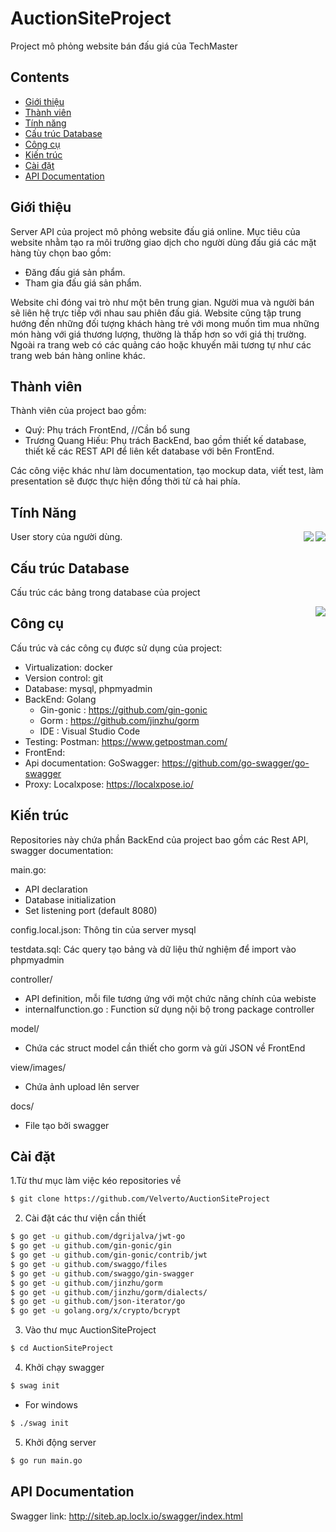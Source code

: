 # AuctionSiteProject
Project mô phỏng website bán đấu giá của TechMaster

## Contents
- [Giới thiệu](#Giới-thiệu)
- [Thành viên](#Thành-viên)
- [Tính năng](#Tính-năng)
- [Cấu trúc Database](#Cấu-trúc-Database)
- [Công cụ](#Công-cụ)
- [Kiến trúc](#Kiến-trúc)
- [Cài đặt](#Cài-đặt)
- [API Documentation](#API-Documentation)


## Giới thiệu
Server API của project mô phỏng website đấu giá online. Mục tiêu của website nhằm tạo ra môi trường giao dịch cho người dùng đấu giá các mặt hàng tùy chọn bao gồm:
- Đăng đấu giá sản phẩm.
- Tham gia đấu giá sản phẩm.

Website chỉ đóng vai trò như một bên trung gian. Người mua và người bán sẽ liên hệ trực tiếp với nhau sau phiên đấu giá. Website cũng tập trung hướng đến những đối tượng khách hàng trẻ với mong muốn tìm mua những món hàng với giá thương lượng, thường là thấp hơn so với giá thị trường.
Ngoài ra trang web có các quảng cáo hoặc khuyến mãi tương tự như các trang web bán hàng online khác.

## Thành viên
Thành viên của project bao gồm:
- Quý: Phụ trách FrontEnd, //Cần bổ sung
- Trương Quang Hiếu: Phụ trách BackEnd, bao gồm thiết kế database, thiết kế các REST API để liên kết database với bên FrontEnd.

Các công việc khác như làm documentation, tạo mockup data, viết test, làm presentation sẽ được thực hiện đồng thời từ cả hai phía.

## Tính Năng
User story của người dùng.
<img align="right" src="https://i.imgur.com/hjFGNEF.png">
<img align="right" src="https://i.imgur.com/tkSTjlV.png">

## Cấu trúc Database
Cấu trúc các bảng trong database của project

<img align="right" src="https://imgur.com/JXMaoYC.png">

## Công cụ
Cấu trúc và các công cụ được sử dụng của project:
- Virtualization: docker
- Version control: git
- Database: mysql, phpmyadmin
- BackEnd: Golang
  - Gin-gonic : https://github.com/gin-gonic
  - Gorm : https://github.com/jinzhu/gorm
  - IDE : Visual Studio Code
- Testing: Postman: https://www.getpostman.com/
- FrontEnd:
- Api documentation: GoSwagger: https://github.com/go-swagger/go-swagger
- Proxy: Localxpose: https://localxpose.io/

## Kiến trúc
Repositories này chứa phần BackEnd của project bao gồm các Rest API, swagger documentation:

main.go:
- API declaration
- Database initialization
- Set listening port (default 8080) 

config.local.json: Thông tin của server mysql

testdata.sql: Các query tạo bảng và dữ liệu thử nghiệm để import vào phpmyadmin

controller/
- API definition, mỗi file tương ứng với một chức năng chính của webiste
- internalfunction.go : Function sử dụng nội bộ trong package controller

model/
- Chứa các struct model cần thiết cho gorm và gửi JSON về FrontEnd

view/images/
- Chứa ảnh upload lên server

docs/
- File tạo bởi swagger


## Cài đặt
1.Từ thư mục làm việc kéo repositories về
```sh
$ git clone https://github.com/Velverto/AuctionSiteProject
```

2. Cài đặt các thư viện cần thiết
```sh
$ go get -u github.com/dgrijalva/jwt-go
$ go get -u github.com/gin-gonic/gin
$ go get -u github.com/gin-gonic/contrib/jwt
$ go get -u github.com/swaggo/files
$ go get -u github.com/swaggo/gin-swagger
$ go get -u github.com/jinzhu/gorm
$ go get -u github.com/jinzhu/gorm/dialects/
$ go get -u github.com/json-iterator/go
$ go get -u golang.org/x/crypto/bcrypt
```

3. Vào thư mục AuctionSiteProject
```sh
$ cd AuctionSiteProject
```

4. Khởi chạy swagger
```sh
$ swag init
```
  - For windows
  ```sh
  $ ./swag init
  ```
  
5. Khởi động server
```sh
$ go run main.go
```

## API Documentation
Swagger link: http://siteb.ap.loclx.io/swagger/index.html
